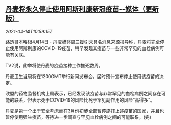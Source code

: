 <!--1618399862000-->
[丹麦将永久停止使用阿斯利康新冠疫苗--媒体（更新版）](https://cn.reuters.com/article/denmark-covid-vaccine-0414-idCNKBS2C11CQ)
------

<div><i>2021-04-14T10:59:15Z</i></div><p>路透哥本哈根4月14日 - 丹麦媒体周三援引未具名消息来源报导称，丹麦将完全停止使用阿斯利康的COVID-19疫苗，稍早发现其疫苗与一些非常罕见的血栓病例可能有关联。</p><p>TV2说，此举将使丹麦的疫苗接种工作推迟数周。</p><p>丹麦卫生当局将在1200GMT举行新闻发布会，届时预计宣布停止使用该疫苗的决定。</p><p>欧盟的药物监督机构上周表示，已经发现该疫苗与非常罕见的血栓病例之间存在可能的联系，但表示死于COVID-19的风险比死于罕见副作用的风险“高得多”。</p><p>丹麦是第一个出于安全考虑而在3月份初步全部暂停施打上述疫苗的国家，并且也暂停使用强生疫苗，等待进一步调查与罕见血栓病例之间的可能联系。(完)</p>
